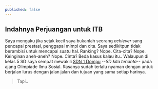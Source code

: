 ```yaml
---
published: false
---
```

<div class="bg-scroll" style="background-image: url('{{ "/https://www2016.itb.ac.id/gallery/files/12/20091222/1261474000.jpg" | absolute_url }}')"></div>

## Indahnya Perjuangan untuk ITB
Saya mengaku jika sejak kecil saya bukanlah seorang _achiever_ sang pencapai prestasi, penggapai mimpi dan cita. Saya sedikitpun tidak berambisi untuk mencapai suatu hal. Ranking? Nope. Cita-cita? Nope. Keinginan aneh-aneh? Nope. Cinta? Beda kasus kalau itu.. Walaupun di kelas 5 SD saya sempat mewakili [SDN 1 Dompu](https://goo.gl/DWXGSa) --_SD kita tercinta_-- pada ajang Olimpiade Ilmu Sosial. Rasanya sudah terlalu nyaman dengan untuk berjalan lurus dengan jalan jalan dan tujuan yang sama setiap harinya.

> Tapi..
